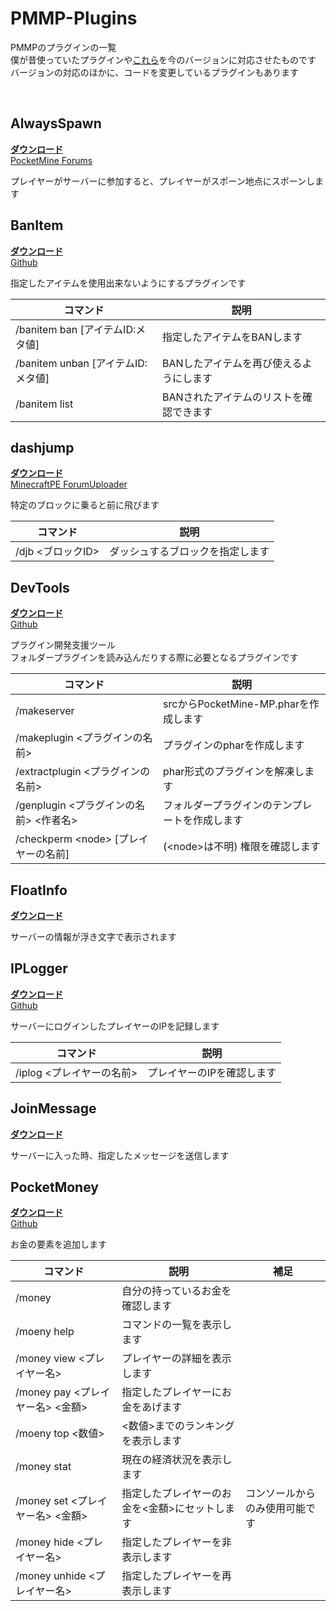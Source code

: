 # PMMP-Plugins
PMMPのプラグインの一覧  
僕が昔使っていたプラグインや[これら](http://pmwiki.tech/%E3%83%97%E3%83%A9%E3%82%B0%E3%82%A4%E3%83%B3%E7%B4%B9%E4%BB%8B)を今のバージョンに対応させたものです  
バージョンの対応のほかに、コードを変更しているプラグインもあります

<br>

## AlwaysSpawn
[**ダウンロード**](https://github.com/Nerahikada/PMMP-Plugins/releases/download/Plugins/AlwaysSpawn_v2.2.3.11.phar)  
[PocketMine Forums](https://forums.pocketmine.net/plugins/alwaysspawn.284/)  

プレイヤーがサーバーに参加すると、プレイヤーがスポーン地点にスポーンします


## BanItem
[**ダウンロード**](https://github.com/Nerahikada/PMMP-Plugins/releases/download/Plugins/BanItem_v2.2.11.phar)  
[Github](https://github.com/LDX-MCPE/BanItem)  
  
指定したアイテムを使用出来ないようにするプラグインです

| コマンド | 説明 |
| --- | --- |
|/banitem ban [アイテムID:メタ値]|指定したアイテムをBANします|
|/banitem unban [アイテムID:メタ値]|BANしたアイテムを再び使えるようにします|
|/banitem list|BANされたアイテムのリストを確認できます|


## dashjump
[**ダウンロード**](https://github.com/Nerahikada/PMMP-Plugins/releases/download/Plugins/dashjump_v1.1.11.phar)  
[MinecraftPE ForumUploader](http://uploader.mcpe.jp/detail?c=140)  
  
特定のブロックに乗ると前に飛びます

| コマンド | 説明 |
| --- | --- |
|/djb <ブロックID>|ダッシュするブロックを指定します|


## DevTools
[**ダウンロード**](https://github.com/Nerahikada/PMMP-Plugins/releases/download/Plugins/DevTools_v1.12.9.phar)  
[Github](https://github.com/pmmp/PocketMine-DevTools)  
  
プラグイン開発支援ツール  
フォルダープラグインを読み込んだりする際に必要となるプラグインです

| コマンド | 説明 |
| --- | --- |
|/makeserver|srcからPocketMine-MP.pharを作成します|
|/makeplugin <プラグインの名前>|プラグインのpharを作成します|
|/extractplugin <プラグインの名前>|phar形式のプラグインを解凍します|
|/genplugin <プラグインの名前> <作者名>|フォルダープラグインのテンプレートを作成します|
|/checkperm \<node\> [プレイヤーの名前]|(\<node\>は不明) 権限を確認します|


## FloatInfo
[**ダウンロード**](https://github.com/Nerahikada/PMMP-Plugins/releases/download/Plugins/FloatInfo_v1.0.11.1.phar)  

サーバーの情報が浮き文字で表示されます


## IPLogger
[**ダウンロード**](https://github.com/Nerahikada/PMMP-Plugins/releases/download/Plugins/IPLogger_v1.3.11.phar)  
[Github](https://github.com/PEMapModder/Small-ZC-Plugins/tree/master/IPLogger)  
  
サーバーにログインしたプレイヤーのIPを記録します

| コマンド | 説明 |
| --- | --- |
|/iplog <プレイヤーの名前>|プレイヤーのIPを確認します|


## JoinMessage
[**ダウンロード**](https://github.com/Nerahikada/PMMP-Plugins/releases/download/Plugins/JoinMessage_v1.0.11.phar)  

サーバーに入った時、指定したメッセージを送信します


## PocketMoney
[**ダウンロード**](https://github.com/Nerahikada/PMMP-Plugins/releases/download/Plugins/PocketMoney_v4.0.1.11.phar)  
[Github](https://github.com/MinecrafterJPN/PocketMoney)  
  
お金の要素を追加します

| コマンド | 説明 | 補足 |
| --- | --- | --- |
|/money|自分の持っているお金を確認します||
|/moeny help|コマンドの一覧を表示します||
|/money view <プレイヤー名>|プレイヤーの詳細を表示します||
|/money pay <プレイヤー名> <金額>|指定したプレイヤーにお金をあげます||
|/moeny top <数値>|<数値>までのランキングを表示します||
|/money stat|現在の経済状況を表示します||
|/money set <プレイヤー名> <金額>|指定したプレイヤーのお金を<金額>にセットします|コンソールからのみ使用可能です|
|/money hide <プレイヤー名>|指定したプレイヤーを非表示します||
|/money unhide <プレイヤー名>|指定したプレイヤーを再表示します||
